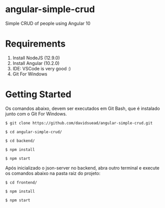 # angular-simple-crud

Simple CRUD of people using Angular 10

# Requirements

1.  Install NodeJS (12.9.0)
2.  Install Angular (10.2.0)
2.  IDE: VSCode is very good :)
3.  Git For Windows

# Getting Started

Os comandos abaixo, devem ser executados em Git Bash, que é instalado junto com o Git For Windows.

```
$ git clone https://github.com/davidsuead/angular-simple-crud.git

$ cd angular-simple-crud/

$ cd backend/

$ npm install

$ npm start
```
Após inicializado o json-server no backend, abra outro terminal e execute os comandos abaixo na pasta raiz do projeto:

```
$ cd frontend/

$ npm install

$ npm start
```
